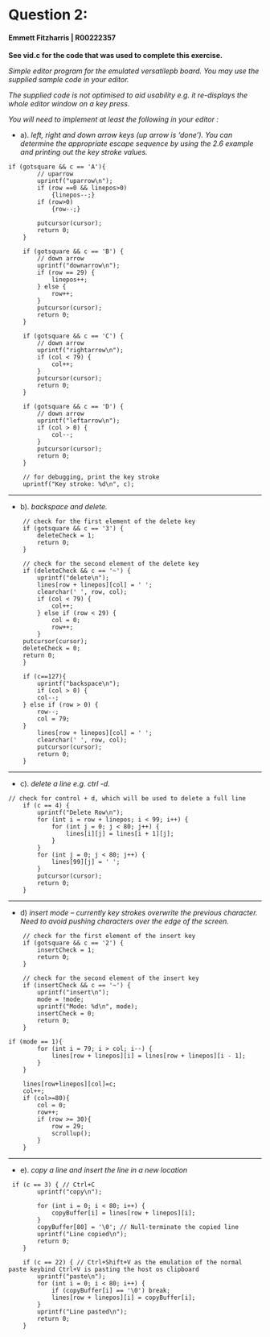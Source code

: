 # Question 2:
#### Emmett Fitzharris | R00222357

**See vid.c for the code that was used to complete this exercise.**

_Simple editor program for the emulated versatilepb board. You may use the supplied sample code in your editor._

_The supplied code is not optimised to aid usability e.g. it re-displays the whole editor window on a key press._

_You will need to implement at least the following in your editor :_

- a). _left, right and down arrow keys (up arrow is ‘done’). You can determine the appropriate escape sequence by using the 2.6 example and printing out the key stroke values._

```
if (gotsquare && c == 'A'){
		// uparrow
		uprintf("uparrow\n");
		if (row ==0 && linepos>0)
			{linepos--;}
		if (row>0)
			{row--;}

		putcursor(cursor);
		return 0;
	}

	if (gotsquare && c == 'B') {
		// down arrow
		uprintf("downarrow\n");
		if (row == 29) {
			linepos++;
		} else {
			row++;
	    }
		putcursor(cursor);
		return 0;
	}

	if (gotsquare && c == 'C') {
		// down arrow
		uprintf("rightarrow\n");
		if (col < 79) {
			col++;
		}
		putcursor(cursor);
		return 0;
	}

	if (gotsquare && c == 'D') {
		// down arrow
		uprintf("leftarrow\n");
		if (col > 0) {
			col--;
		}
		putcursor(cursor);
		return 0;
	}
```
```
	// for debugging, print the key stroke
	uprintf("Key stroke: %d\n", c);
```

---

- b). _backspace and delete._
```
	// check for the first element of the delete key
	if (gotsquare && c == '3') {
		deleteCheck = 1;
		return 0;
	}

	// check for the second element of the delete key
	if (deleteCheck && c == '~') {
		uprintf("delete\n");
		lines[row + linepos][col] = ' ';
		clearchar(' ', row, col);
		if (col < 79) {
			col++;
		} else if (row < 29) {
			col = 0;
			row++;
	    }
	putcursor(cursor);
	deleteCheck = 0;
	return 0;
	}

	if (c==127){
		uprintf("backspace\n");
		if (col > 0) {
		col--;
	} else if (row > 0) {
		row--;
		col = 79;
	}
		lines[row + linepos][col] = ' ';
		clearchar(' ', row, col);
		putcursor(cursor);
		return 0;
	}
```
---
- c). _delete a line e.g. ctrl -d._

```
// check for control + d, which will be used to delete a full line
	if (c == 4) {
		uprintf("Delete Row\n");
		for (int i = row + linepos; i < 99; i++) {
			for (int j = 0; j < 80; j++) {
				lines[i][j] = lines[i + 1][j];
			}
		}
		for (int j = 0; j < 80; j++) {
			lines[99][j] = ' ';
	    }
		putcursor(cursor);
		return 0;
	}
```
---
- d) _insert mode – currently key strokes overwrite the previous character. Need to avoid pushing characters over the edge of the screen._

```
    // check for the first element of the insert key
	if (gotsquare && c == '2') {
		insertCheck = 1;
		return 0;
	}

	// check for the second element of the insert key
	if (insertCheck && c == '~') {
		uprintf("insert\n");
		mode = !mode;
		uprintf("Mode: %d\n", mode);
		insertCheck = 0;
		return 0;
	}
```

```
if (mode == 1){
		for (int i = 79; i > col; i--) {
			lines[row + linepos][i] = lines[row + linepos][i - 1];
		}
	}

	lines[row+linepos][col]=c;
	col++;
	if (col>=80){
		col = 0;
		row++;
		if (row >= 30){
			row = 29;
			scrollup();
		}
	}
```
---
- e). _copy a line and insert the line in a new location_
```
 if (c == 3) { // Ctrl+C
		uprintf("copy\n");

        for (int i = 0; i < 80; i++) {
        	copyBuffer[i] = lines[row + linepos][i];
    	}
    	copyBuffer[80] = '\0'; // Null-terminate the copied line
    	uprintf("Line copied\n");
        return 0;
    }

    if (c == 22) { // Ctrl+Shift+V as the emulation of the normal paste keybind Ctrl+V is pasting the host os clipboard
		uprintf("paste\n");
        for (int i = 0; i < 80; i++) {
        	if (copyBuffer[i] == '\0') break;
        	lines[row + linepos][i] = copyBuffer[i];
    	}
    	uprintf("Line pasted\n");
    	return 0;
    }
```
